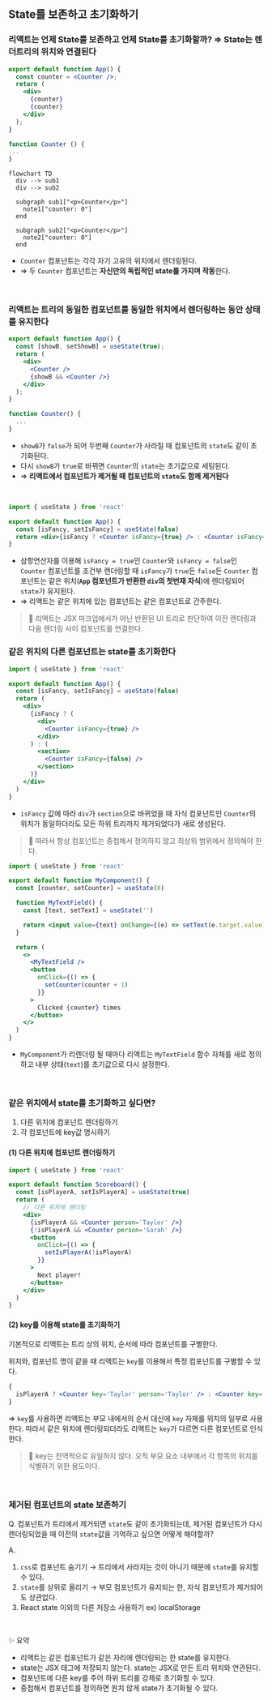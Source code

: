 ## State를 보존하고 초기화하기

### 리액트는 언제 State를 보존하고 언제 State를 초기화할까? ⇒ State는 렌더트리의 위치와 연결된다

```jsx
export default function App() {
  const counter = <Counter />;
  return (
    <div>
      {counter}
      {counter}
    </div>
  );
}

function Counter () {
...
}
```

```mermaid
flowchart TD
  div --> sub1
  div --> sub2

  subgraph sub1["<p>Counter</p>"]
    note1["counter: 0"]
  end

  subgraph sub2["<p>Counter</p>"]
    note2["counter: 0"]
  end
```

- `Counter` 컴포넌트는 각각 자기 고유의 위치에서 렌더링된다.
- ⇒ 두 `Counter` 컴포넌트는 **자신만의 독립적인 state를 가지며 작동**한다.

<br/>

### 리액트는 트리의 동일한 컴포넌트를 동일한 위치에서 렌더링하는 동안 상태를 유지한다

```jsx
export default function App() {
  const [showB, setShowB] = useState(true);
  return (
    <div>
      <Counter />
      {showB && <Counter />}
    </div>
  );
}

function Counter() {
  ...
}

```

- `showB`가 `false`가 되어 두번째 `Counter`가 사라질 때 컴포넌트의 `state`도 같이 초기화된다.
- 다시 `showB`가 `true`로 바뀌면 `Counter`의 `state`는 초기값으로 세팅된다.
- ⇒ **리액트에서 컴포넌트가 제거될 때 컴포넌트의 `state`도 함께 제거된다**

<br/>

```jsx
import { useState } from 'react'

export default function App() {
  const [isFancy, setIsFancy] = useState(false)
  return <div>{isFancy ? <Counter isFancy={true} /> : <Counter isFancy={false} />}</div>
}
```

- 삼항연산자를 이용해 `isFancy = true`인 `Counter`와 `isFancy = false`인 `Counter` 컴포넌트를 조건부 렌더링할 때 `isFancy`가 `true`든 `false`든 `Counter` 컴포넌트는 같은 위치(**`App` 컴포넌트가 반환한 `div`의 첫번재 자식**)에 렌더링되어 `state`가 유지된다.
- ⇒ 리액트는 같은 위치에 있는 컴포넌트는 같은 컴포넌트로 간주한다.

> 🔴 리액트는 JSX 마크업에서가 아닌 반환된 UI 트리로 판단하여 이전 렌더링과 다음 렌더링 사이 컴포넌트를 연결한다.

### 같은 위치의 다른 컴포넌트는 state를 초기화한다

```jsx
import { useState } from 'react'

export default function App() {
  const [isFancy, setIsFancy] = useState(false)
  return (
    <div>
      {isFancy ? (
        <div>
          <Counter isFancy={true} />
        </div>
      ) : (
        <section>
          <Counter isFancy={false} />
        </section>
      )}
    </div>
  )
}
```

- `isFancy` 값에 따라 `div`가 `section`으로 바뀌었을 때 자식 컴포넌트인 `Counter`의 위치가 동일하더라도 모든 하위 트리까지 제거되었다가 새로 생성된다.

> 🔴 따라서 항상 컴포넌트는 중첩해서 정의하지 않고 최상위 범위에서 정의해야 한다.

```jsx
import { useState } from 'react'

export default function MyComponent() {
  const [counter, setCounter] = useState(0)

  function MyTextField() {
    const [text, setText] = useState('')

    return <input value={text} onChange={(e) => setText(e.target.value)} />
  }

  return (
    <>
      <MyTextField />
      <button
        onClick={() => {
          setCounter(counter + 1)
        }}
      >
        Clicked {counter} times
      </button>
    </>
  )
}
```

- `MyComponent`가 리렌더링 될 때마다 리액트는 `MyTextField` 함수 자체를 새로 정의하고 내부 상태(`text`)를 초기값으로 다시 설정한다.

<br/>

### 같은 위치에서 state를 초기화하고 싶다면?

1. 다른 위치에 컴포넌트 렌더링하기
2. 각 컴포넌트에 key값 명시하기

#### (1) 다른 위치에 컴포넌트 렌더링하기

```jsx
import { useState } from 'react'

export default function Scoreboard() {
  const [isPlayerA, setIsPlayerA] = useState(true)
  return (
    // 다른 위치에 렌더링
    <div>
      {isPlayerA && <Counter person='Taylor' />}
      {!isPlayerA && <Counter person='Sarah' />}
      <button
        onClick={() => {
          setIsPlayerA(!isPlayerA)
        }}
      >
        Next player!
      </button>
    </div>
  )
}
```

#### (2) key를 이용해 state를 초기화하기

기본적으로 리액트는 트리 상의 위치, 순서에 따라 컴포넌트를 구별한다.

위치와, 컴포넌트 명이 같을 때 리액트는 `key`를 이용해서 특정 컴포넌트를 구별할 수 있다.

```jsx
{
  isPlayerA ? <Counter key='Taylor' person='Taylor' /> : <Counter key='Sarah' person='Sarah' />
}
```

⇒ `key`를 사용하면 리액트는 부모 내에서의 순서 대신에 `key` 자체를 위치의 일부로 사용한다. 따라서 같은 위치에 렌더링되더라도 리액트는 `key`가 다르면 다른 컴포넌트로 인식한다.

> 🔴 key는 전역적으로 유일하지 않다. 오직 부모 요소 내부에서 각 항목의 위치를 식별하기 위한 용도이다.

<br/>

### 제거된 컴포넌트의 state 보존하기

Q. 컴포넌트가 트리에서 제거되면 `state`도 같이 초기화되는데, 제거된 컴포넌트가 다시 렌더링되었을 때 이전의 `state`값을 기억하고 싶으면 어떻게 해야할까?

A.

1. `css`로 컴포넌트 숨기기 → 트리에서 사라지는 것이 아니기 때문에 `state`를 유지할 수 있다.
2. `state`를 상위로 올리기 → 부모 컴포넌트가 유지되는 한, 자식 컴포넌트가 제거되어도 상관없다.
3. React state 이외의 다른 저장소 사용하기 ex) localStorage

<br/>

✨ 요약

- 리액트는 같은 컴포넌트가 같은 자리에 렌더링되는 한 state를 유지한다.
- state는 JSX 태그에 저장되지 않는다. state는 JSX로 만든 트리 위치와 연관된다.
- 컴포넌트에 다른 key를 주어 하위 트리를 강제로 초기화할 수 있다.
- 중첩해서 컴포넌트를 정의하면 원치 않게 state가 초기화될 수 있다.
